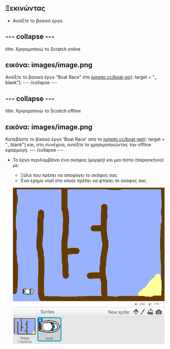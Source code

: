 ## Ξεκινώντας

+ Ανοίξτε το βασικό έργο.

## \--- collapse \---

title: Χρησιμοποιώ το Scratch online

## εικόνα: images/image.png

Ανοίξτε το βασικό έργο "Boat Race" στο [jumpto.cc/boat-go](https://scratch.mit.edu/projects/63958014/#editor){: target = "_ blank"}. \--- /collapse \---

## \--- collapse \---

title: Χρησιμοποιώ το Scratch offline

## εικόνα: images/image.png

Κατεβάστε το βασικό έργο 'Boat Race' από το [jumpto.cc/boat-get](http:jumpto.cc/boat-get){: target = "_ blank"} και, στη συνέχεια, ανοίξτε το χρησιμοποιώντας την offline εφαρμογή. \--- /collapse \---

+ Το έργο περιλαμβάνει ένα σκάφος (μορφή) και μια πίστα (παρασκήνιο) με:
    
    + Ξύλα που πρέπει να αποφύγει το σκάφος σας
    + Ένα έρημο νησί στο οποίο πρέπει να φτάσει το σκάφος σας
    
    ![στιγμιότυπο](images/boat-starter.png)